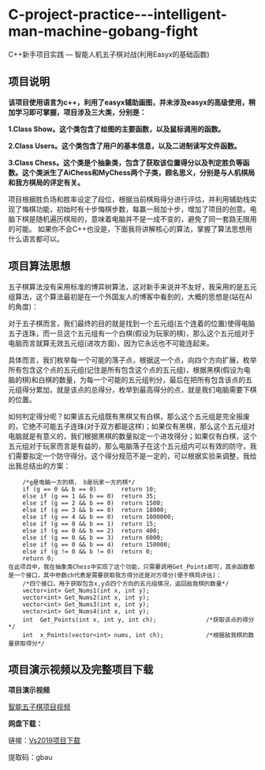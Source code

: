 # C-project-practice---intelligent-man-machine-gobang-fight
C++新手项目实践 — 智能人机五子棋对战(利用Easyx的基础函数)
## 项目说明
**该项目使用语言为c++，利用了easyx辅助画图，并未涉及easyx的高级使用，稍加学习即可掌握，项目涉及三大类，分别是：**

**1.Class Show。这个类包含了绘图的主要函数，以及鼠标调用的函数。**

**2.Class Users。这个类包含了用户的基本信息，以及二进制读写文件函数。**

**3.Class Chess。这个类是个抽象类，包含了获取该位置得分以及判定胜负等函数。这个类派生了AiChess和MyChess两个子类，顾名思义，分别是与人机棋局和我方棋局的评定有关。**

项目根据胜负场和胜率设定了段位，根据当前棋局得分进行评估，并利用辅助栈实现了悔棋功能，初始时有十步悔棋步数，每赢一局加十步，增加了项目的创意。电脑下棋是随机遍历棋局的，意味着电脑并不是一成不变的，避免了同一套路无限用的可能。
如果你不会C++也没是，下面我将讲解核心的算法，掌握了算法思想用什么语言都可以。

## 项目算法思想

五子棋算法没有采用标准的博弈树算法，这对新手来说并不友好，我采用的是五元组算法，这个算法最初是在一个外国友人的博客中看到的，大概的思想是(站在AI的角度)：

对于五子棋而言，我们最终的目的就是找到一个五元组(五个连着的位置)使得电脑五子连珠，而一旦这个五元组有一个白棋(假设为玩家的棋)，那么这个五元组对于电脑而言就算无效五元组(进攻方面)，因为它永远也不可能连起来。

具体而言，我们枚举每一个可能的落子点，根据这一个点，向四个方向扩展，枚举所有包含这个点的五元组(记住是所有包含这个点的五元组)，根据黑棋(假设为电脑的棋)和白棋的数量，为每一个可能的五元组判分，最后在把所有包含该点的五元组得分累加，就是该点的总得分，枚举到最高得分的点，就是我们电脑需要下棋的位置。

如何判定得分呢？如果该五元组既有黑棋又有白棋，那么这个五元组是完全报废的，它绝不可能五子连珠(对于双方都是这样)；如果仅有黑棋，那么这个五元组对电脑就是有意义的，我们根据黑棋的数量拟定一个进攻得分；如果仅有白棋，这个五元组对于玩家而言是有益的，那么电脑落子在这个五元组内可以有效的防守，我们需要拟定一个防守得分。这个得分规范不是一定的，可以根据实验来调整，我给出我总结出的方案：
```
	/*g是电脑一方的棋， b是玩家一方的棋*/
	if (g == 0 && b == 0)		return 10;
	else if (g == 1 && b == 0)	return 35;
	else if (g == 2 && b == 0)	return 1500;
	else if (g == 3 && b == 0)	return 18000;
	else if (g == 4 && b == 0)	return 1000000;
	else if (g == 0 && b == 1)	return 15;
	else if (g == 0 && b == 2)	return 400;
	else if (g == 0 && b == 3)	return 6000;
	else if (g == 0 && b == 4)	return 150000;
	else if (g != 0 && b != 0)	return 0;
	return 0;
在此项目中，我在抽象类Chess中实现了这个功能，只需要调用Get_Points即可，其余函数都是一个接口，其中参数ch代表是需要获取我方得分还是对方得分(便于棋局评估)：
	/*四个接口，用于获取包含x,y点四个方向的五元组情况，返回敌我棋的数量*/
	vector<int> Get_Nums1(int x, int y);
	vector<int> Get_Nums2(int x, int y);
	vector<int> Get_Nums3(int x, int y);
	vector<int> Get_Nums4(int x, int y);
	int  Get_Points(int x, int y, int ch);				/*获取该点的得分*/
	int  x_Points(vector<int> nums, int ch);			/*根据敌我棋的数量获取得分*/
  ```
  
## 项目演示视频以及完整项目下载
**项目演示视频**

[智能五子棋项目视频](https://zhuanlan.zhihu.com/p/364508072/edit)
 
  
**网盘下载：**

链接：[Vs2019项目下载](https://pan.baidu.com/s/1hxAxJnbA9Ue66vWO3CQICA) 

提取码：gbau 
  
